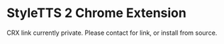 # StyleTTS 2 Chrome Extension

CRX link currently private. Please contact for link, or install from source.
